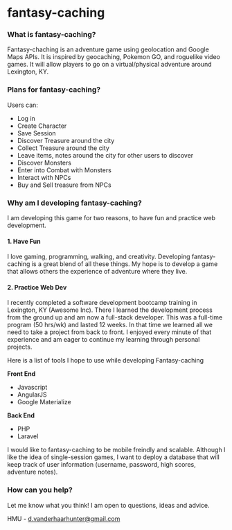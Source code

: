 # fantasy-caching

### What is fantasy-caching?

Fantasy-chaching is an adventure game using geolocation and Google Maps APIs.
It is inspired by geocaching, Pokemon GO, and roguelike video games.
It will allow players to go on a virtual/physical adventure around Lexington, KY.


### Plans for fantasy-caching?

Users can:

* Log in
* Create Character
* Save Session
* Discover Treasure around the city
* Collect Treasure around the city
* Leave items, notes around the city for other users to discover
* Discover Monsters
* Enter into Combat with Monsters
* Interact with NPCs
* Buy and Sell treasure from NPCs


### Why am I developing fantasy-caching?

I am developing this game for two reasons, to have fun and practice web development.

#### 1. Have Fun

I love gaming, programming, walking, and creativity. Developing fantasy-caching is a great blend of all these things.
My hope is to develop a game that allows others the experience of adventure where they live.

#### 2. Practice Web Dev

I recently completed a software development bootcamp training in Lexington, KY (Awesome Inc). There I learned the development process from the ground up and am now a full-stack developer. This was a full-time program (50 hrs/wk) and lasted 12 weeks. In that time we learned all we need to take a project from back to front. I enjoyed every minute of that experience and am eager to continue my learning through personal projects.

Here is a list of tools I hope to use while developing Fantasy-caching

__Front End__

* Javascript
* AngularJS
* Google Materialize

__Back End__

* PHP
* Laravel

I would like to fantasy-caching to be mobile freindly and scalable.
Although I like the idea of single-session games, I want to deploy a database that will keep track of user information (username, password, high scores, adventure notes).

### How can you help?

Let me know what you think! I am open to questions, ideas and advice.

HMU - d.vanderhaarhunter@gmail.com